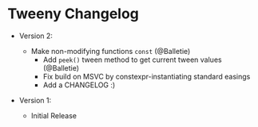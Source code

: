# Tweeny Changelog

- Version 2:
  - Make non-modifying functions `const` (@Balletie)
	- Add `peek()` tween method to get current tween values (@Balletie)
	- Fix build on MSVC by constexpr-instantiating standard easings
	- Add a CHANGELOG :)

- Version 1:
  - Initial Release
